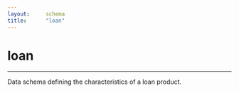 ```yaml
---
layout:		schema
title:		"loan"
---
```


# loan

---

Data schema defining the characteristics of a loan product.